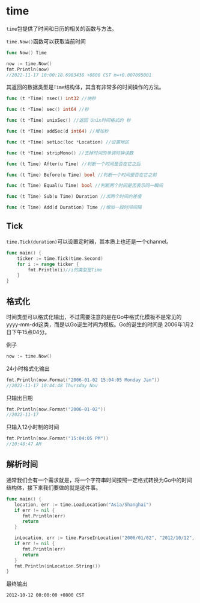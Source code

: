 # time

`time`包提供了时间和日历的相关的函数与方法。

`time.Now()`函数可以获取当前时间

```go
func Now() Time 
```

```go
now := time.Now()
fmt.Println(now)
//2022-11-17 10:00:18.6983438 +0800 CST m=+0.007095001
```

其返回的数据类型是`Time`结构体，其含有非常多的时间操作的方法。

```go
func (t *Time) nsec() int32 //纳秒

func (t *Time) sec() int64 //秒

func (t *Time) unixSec() //返回 Unix时间格式的 秒

func (t *Time) addSec(d int64) //增加秒

func (t *Time) setLoc(loc *Location) //设置地区

func (t *Time) stripMono() //去掉时间的单调时钟读数

func (t Time) After(u Time) //判断一个时间是否在它之后

func (t Time) Before(u Time) bool //判断一个时间是否在它之前

func (t Time) Equal(u Time) bool //判断两个时间是否表示同一瞬间

func (t Time) Sub(u Time) Duration //求两个时间的差值

func (t Time) Add(d Duration) Time //增加一段时间间隔
```



## Tick

`time.Tick(duration)`可以设置定时器，其本质上也还是一个channel。

```go
func main() {
	ticker := time.Tick(time.Second)
	for i := range ticker {
		fmt.Println(i)//i的类型是Time
	}
}
```



## 格式化

时间类型可以格式化输出，不过需要注意的是在Go中格式化模板不是常见的yyyy-mm-dd这类，而是以Go诞生时间为模板。Go的诞生的时间是 2006年1月2日下午15点04分。

例子

```go
now := time.Now()
```

24小时格式化输出

```go
fmt.Println(now.Format("2006-01-02 15:04:05 Monday Jan"))
//2022-11-17 10:44:48 Thursday Nov
```

只输出日期

```go
fmt.Println(now.Format("2006-01-02"))
//2022-11-17
```

只输入12小时制的时间

```go
fmt.Println(now.Format("15:04:05 PM"))
//10:48:47 AM
```



## 解析时间

通常我们会有一个需求就是，将一个字符串时间按照一定格式转换为Go中的时间结构体，接下来我们要做的就是这件事。

```go
func main() {
   location, err := time.LoadLocation("Asia/Shanghai")
   if err != nil {
      fmt.Println(err)
      return
   }

   inLocation, err := time.ParseInLocation("2006/01/02", "2012/10/12", location)
   if err != nil {
      fmt.Println(err)
      return
   }
   fmt.Println(inLocation.String())
}
```

最终输出

```
2012-10-12 00:00:00 +0800 CST
```

